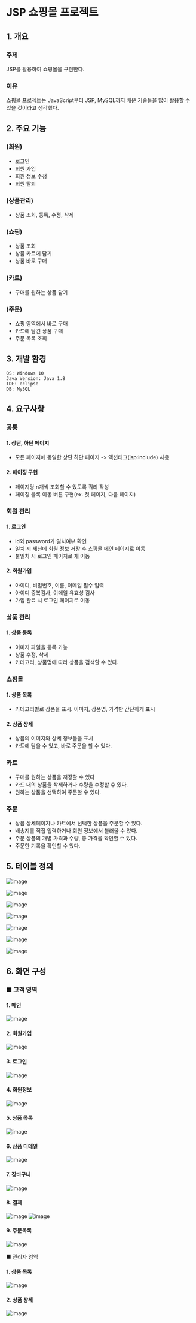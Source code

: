 # JSP 쇼핑몰 프로젝트

## 1. 개요
### 주제
JSP를 활용하여 쇼핑몰을 구현한다.
### 이유
쇼핑몰 프로젝트는 JavaScript부터 JSP, MySQL까지 배운 기술들을 많이 활용할 수 있을 것이라고 생각했다.



## 2. 주요 기능

### (회원)
+ 로그인
+ 회원 가입
+ 회원 정보 수정
+ 회원 탈퇴

### (상품관리)
+ 상품 조회, 등록, 수정, 삭제

### (쇼핑)
+ 상품 조회
+ 상품 카트에 담기
+ 상품 바로 구매

### (카트)
+ 구매를 원하는 상품 담기

### (주문)
+ 쇼핑 영역에서 바로 구매
+ 카드에 담긴 상품 구매
+ 주문 목록 조회

## 3. 개발 환경
```
OS: Windows 10
Java Version: Java 1.8
IDE: eclipse
DB: MySQL
```



## 4. 요구사항

### 공통

#### 1. 상단, 하단 페이지
+ 모든 페이지에 동일한 상단 하단 페이지 -> 액션태그(jsp:include) 사용

#### 2. 페이징 구현
+ 페이지당 n개씩 조회할 수 있도록 쿼리 작성
+ 페이징 블록 이동 버튼 구현(ex. 첫 페이지, 다음 페이지)

### 회원 관리

#### 1. 로그인
+ id와 password가 일치여부 확인
+ 일치 시 세션에 회원 정보 저장 후 쇼핑몰 메인 페이지로 이동
+ 불일치 시 로그인 페이지로 재 이동

#### 2. 회원가입
+ 아이디, 비밀번호, 이름, 이메일 필수 입력
+ 아이디 중복검사, 이메일 유효성 검사
+ 가입 완료 시 로그인 페이지로 이동

### 상품 관리

#### 1. 상품 등록
+ 이미지 파일을 등록 가능
+ 상품 수정, 삭제
+ 카테고리, 상품명에 따라 상품을 검색할 수 있다.

### 쇼핑몰

#### 1. 상품 목록
+ 카테고리별로 상품을 표시. 이미지, 상품명, 가격만 간단하게 표시

#### 2. 상품 상세
+ 상품의 이미지와 상세 정보들을 표시
+ 카트에 담을 수 있고, 바로 주문을 할 수 있다.

### 카트

+ 구매를 원하는 상품을 저장할 수 있다
+ 카드 내의 상품을 삭제하거나 수량을 수정할 수 있다.
+ 원하는 상품을 선택하여 주문할 수 있다.

### 주문
+ 상품 상세페이지나 카트에서 선택한 상품을 주문할 수 있다.
+ 배송지를 직접 입력하거나 회원 정보에서 불러올 수 있다.
+ 주문 상품의 개별 가격과 수량, 총 가격을 확인할 수 있다.
+ 주문한 기록을 확인할 수 있다.



## 5. 테이블 정의

![image](https://user-images.githubusercontent.com/98327681/184676857-66b1579b-a490-4f31-8e3c-7d65198cf3dd.png)

![image](https://user-images.githubusercontent.com/98327681/184676866-74c9f7da-eeb8-468e-ba95-2e4f18753d73.png)

![image](https://user-images.githubusercontent.com/98327681/184676873-9bfb704f-f5cd-4c62-8bcc-71178cc067d8.png)

![image](https://user-images.githubusercontent.com/98327681/184676887-f149de47-1368-4d8c-8c83-9dc4efda814b.png)

![image](https://user-images.githubusercontent.com/98327681/184676892-0a1b4190-ad3e-4a09-a5fb-ed41c37842b4.png)

![image](https://user-images.githubusercontent.com/98327681/184676902-1b7a90ac-b823-4c94-ae1f-d2d8520533de.png)

![image](https://user-images.githubusercontent.com/98327681/184676908-29765606-7fc0-452a-88ae-a74100f4acf3.png)



## 6. 화면 구성

### ■ 고객 영역

#### 1. 메인
![image](https://user-images.githubusercontent.com/98327681/184677015-9f7e5f62-1bae-419d-88c9-ebfaf5bee777.png)


#### 2. 회원가입
![image](https://user-images.githubusercontent.com/98327681/184677032-c8c7b0cf-7b83-4426-a27a-943c6bc12dfc.png)


#### 3. 로그인
![image](https://user-images.githubusercontent.com/98327681/184677043-57a28b49-b3eb-4fed-a696-ca2aacbb5c33.png)


#### 4. 회원정보
![image](https://user-images.githubusercontent.com/98327681/184677059-f9830d34-433a-439f-9f0c-3e24a98c8282.png)


#### 5. 상품 목록
![image](https://user-images.githubusercontent.com/98327681/184677075-4b8a833c-5bfd-462f-afc1-e4fd48f72ff2.png)


#### 6. 상품 디테일
![image](https://user-images.githubusercontent.com/98327681/184677089-1b94a13f-9cbd-4491-93da-995b7c6c14fd.png)


#### 7. 장바구니
![image](https://user-images.githubusercontent.com/98327681/184677103-b64eba77-8dec-4759-9548-7223864d1092.png)


#### 8. 결제
![image](https://user-images.githubusercontent.com/98327681/184677105-abbf9126-cb7c-4445-9008-0b54b53057e0.png)
![image](https://user-images.githubusercontent.com/98327681/184677114-3b267885-4168-4b27-ac3b-c25548168423.png)


#### 9. 주문목록
![image](https://user-images.githubusercontent.com/98327681/184677118-52a499ea-56e6-4feb-b83a-c922d3371a01.png)


■ 관리자 영역

#### 1. 상품 목록
![image](https://user-images.githubusercontent.com/98327681/184677125-2836b3ba-f1e0-479a-b2ae-59012c34719e.png)


#### 2. 상품 상세
![image](https://user-images.githubusercontent.com/98327681/184677136-fc503260-665f-4c12-8a9e-464825b777a5.png)



